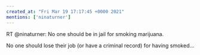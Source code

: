 ```yaml
---
created_at: "Fri Mar 19 17:17:45 +0000 2021"
mentions: ['ninaturner']
---
```


RT @ninaturner: No one should be in jail for smoking marijuana.

No one should lose their job (or have a criminal record) for having smoked…